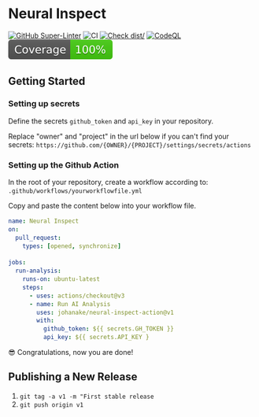 # Neural Inspect

[![GitHub Super-Linter](https://github.com/actions/typescript-action/actions/workflows/linter.yml/badge.svg)](https://github.com/super-linter/super-linter)
![CI](https://github.com/actions/typescript-action/actions/workflows/ci.yml/badge.svg)
[![Check dist/](https://github.com/actions/typescript-action/actions/workflows/check-dist.yml/badge.svg)](https://github.com/actions/typescript-action/actions/workflows/check-dist.yml)
[![CodeQL](https://github.com/actions/typescript-action/actions/workflows/codeql-analysis.yml/badge.svg)](https://github.com/actions/typescript-action/actions/workflows/codeql-analysis.yml)
[![Coverage](./badges/coverage.svg)](./badges/coverage.svg)

## Getting Started

### Setting up secrets

Define the secrets `github_token` and `api_key` in your repository.

Replace "owner" and "project" in the url below if you can't find your secrets:
`https://github.com/{OWNER}/{PROJECT}/settings/secrets/actions`

### Setting up the Github Action

In the root of your repository, create a workflow according to:
`.github/workflows/yourworkflowfile.yml`

Copy and paste the content below into your workflow file.

```yaml
name: Neural Inspect
on:
  pull_request:
    types: [opened, synchronize]

jobs:
  run-analysis:
    runs-on: ubuntu-latest
    steps:
      - uses: actions/checkout@v3
      - name: Run AI Analysis
        uses: johanake/neural-inspect-action@v1
        with:
          github_token: ${{ secrets.GH_TOKEN }}
          api_key: ${{ secrets.API_KEY }
```

:sunglasses: Congratulations, now you are done!

## Publishing a New Release

1. `git tag -a v1 -m "First stable release`
2. `git push origin v1`
